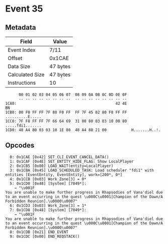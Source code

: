 # Event 35

## Metadata

| Field           | Value    |
|-----------------|----------|
| Event Index     | 7/11     |
| Offset          | 0x1CAE   |
| Data Size       | 47 bytes |
| Calculated Size | 47 bytes |
| Instructions    | 10       |

```
      00 01 02 03 04 05 06 07  08 09 0A 0B 0C 0D 0E 0F
      -- -- -- -- -- -- -- --  -- -- -- -- -- -- -- --
1CA0:                                            42 4E                BN
1CB0: 00 F0 FF FF 7F 80 F0 FF  FF 7F 45 02 80 F8 FF FF  ..........E.....
1CC0: 7F F8 FF FF 7F 66 64 69  31 00 80 03 03 10 00 80  .....fdi1.......
1CD0: 48 A4 80 03 03 10 1E 80  48 A4 80 21 00           H.......H..!.   
```

## Opcodes

```
  0: 0x1CAE [0x42] SET_CLI_EVENT_CANCEL_DATA()
  1: 0x1CAF [0x4E] SET_ENTITY_HIDE_FLAG: Show LocalPlayer
  2: 0x1CB5 [0x80] LOAD_WAIT(entity=LocalPlayer)
  3: 0x1CBA [0x45] LOAD_SCHEDULED_TASK: Load scheduler "fdi1" with entities [EventEntity, EventEntity], work=[200*, 0*]
  4: 0x1CCB [0x03] Work_Zone[3] = 0*
  5: 0x1CD0 [0x48] [System] [7049*]:
    → "\u001F
You are unable to make further progress in Rhapsodies of Vana'diel due to an event occurring in the quest \u000C\u0001[Champion of the Dawn/A Forbidden Reunion].\u0000\u0007"
  6: 0x1CD3 [0x03] Work_Zone[3] = 1*
  7: 0x1CD8 [0x48] [System] [7049*]:
    → "\u001F
You are unable to make further progress in Rhapsodies of Vana'diel due to an event occurring in the quest \u000C\u0001[Champion of the Dawn/A Forbidden Reunion].\u0000\u0007"
  8: 0x1CDB [0x21] END_EVENT
  9: 0x1CDC [0x00] END_REQSTACK()
```
